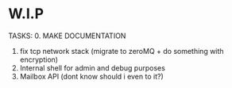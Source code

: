 # W.I.P
TASKS:
  0. MAKE DOCUMENTATION
  1. fix tcp network stack (migrate to zeroMQ + do something with encryption)
  2. Internal shell for admin and debug purposes
  3. Mailbox API (dont know should i even to it?)
